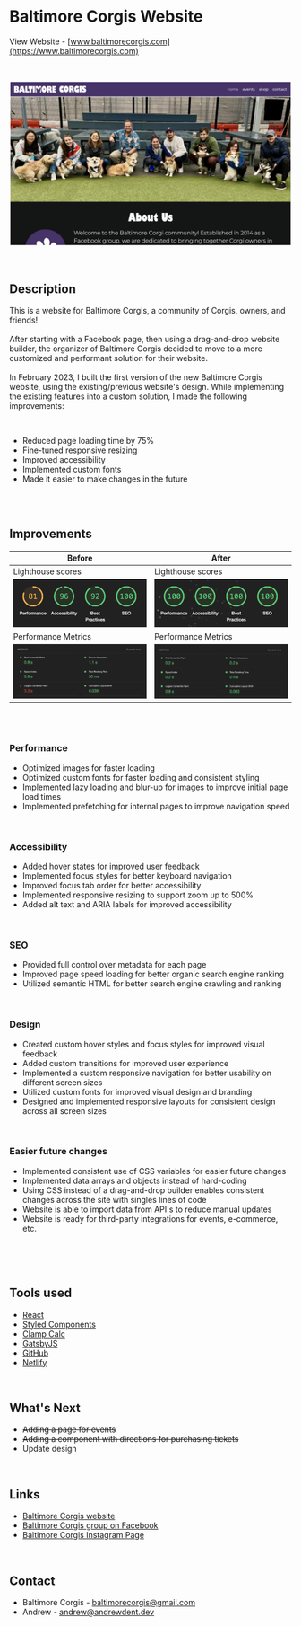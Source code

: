 # Baltimore Corgis Website

View Website - [www.baltimorecorgis.com](https://www.baltimorecorgis.com)

<br />

![A screenshot of the Baltimore Corgis website](/src/images/readme/website-screenshot.png)

<br />

## Description

This is a website for Baltimore Corgis, a community of Corgis, owners, and friends!
<br />
<br />
After starting with a Facebook page, then using a drag-and-drop website builder, the organizer of Baltimore Corgis decided to move to a more customized and performant solution for their website.
<br />
<br />
In February 2023, I built the first version of the new Baltimore Corgis website, using the existing/previous website's design. While implementing the existing features into a custom solution, I made the following improvements:

<br />

- Reduced page loading time by 75%
- Fine-tuned responsive resizing
- Improved accessibility
- Implemented custom fonts
- Made it easier to make changes in the future

<br />
<br />

## Improvements

| Before                                                                       | After                                                                      |
| ---------------------------------------------------------------------------- | -------------------------------------------------------------------------- |
| Lighthouse scores                                                            | Lighthouse scores                                                          |
| ![Lighthouse score - before](/src/images/readme/lighthouse-score-before.png) | ![Lighthouse score - after](/src/images/readme/lighthouse-score-after.png) |
| Performance Metrics                                                          | Performance Metrics                                                        |
| ![Metrics - before](/src/images/readme/metrics-before.png)                   | ![Metrics - after](/src/images/readme/metrics-after.png)                   |

<br />
<br />

### Performance

- Optimized images for faster loading
- Optimized custom fonts for faster loading and consistent styling
- Implemented lazy loading and blur-up for images to improve initial page load times
- Implemented prefetching for internal pages to improve navigation speed

<br />

### Accessibility

- Added hover states for improved user feedback
- Implemented focus styles for better keyboard navigation
- Improved focus tab order for better accessibility
- Implemented responsive resizing to support zoom up to 500%
- Added alt text and ARIA labels for improved accessibility

<br />

### SEO

- Provided full control over metadata for each page
- Improved page speed loading for better organic search engine ranking
- Utilized semantic HTML for better search engine crawling and ranking

<br />

### Design

- Created custom hover styles and focus styles for improved visual feedback
- Added custom transitions for improved user experience
- Implemented a custom responsive navigation for better usability on different screen sizes
- Utilized custom fonts for improved visual design and branding
- Designed and implemented responsive layouts for consistent design across all screen sizes

<br />

### Easier future changes

- Implemented consistent use of CSS variables for easier future changes
- Implemented data arrays and objects instead of hard-coding
- Using CSS instead of a drag-and-drop builder enables consistent changes across the site with singles lines of code
- Website is able to import data from API's to reduce manual updates
- Website is ready for third-party integrations for events, e-commerce, etc.

<br />
<br />
<br />

## Tools used

- [React](https://reactjs.org/)
- [Styled Components](https://styled-components.com/)
- [Clamp Calc](https://clamp-calc.netlify.app/)
- [GatsbyJS](https://www.gatsbyjs.com/)
- [GitHub](https://github.com/)
- [Netlify](https://www.netlify.com/)

<br />

## What's Next

- ~~Adding a page for events~~
- ~~Adding a component with directions for purchasing tickets~~
- Update design

<br />

## Links

- [Baltimore Corgis website](https://www.baltimorecorgis.com)
- [Baltimore Corgis group on Facebook](https://www.facebook.com/groups/BaltimoreCorgis/)
- [Baltimore Corgis Instagram Page](https://www.instagram.com/baltimorecorgis/)

<br />

## Contact

- Baltimore Corgis - [baltimorecorgis@gmail.com](mailto:baltimorecorgis@gmail.com)
- Andrew - [andrew@andrewdent.dev](mailto:andrew@andrewdent.dev)

<br />
